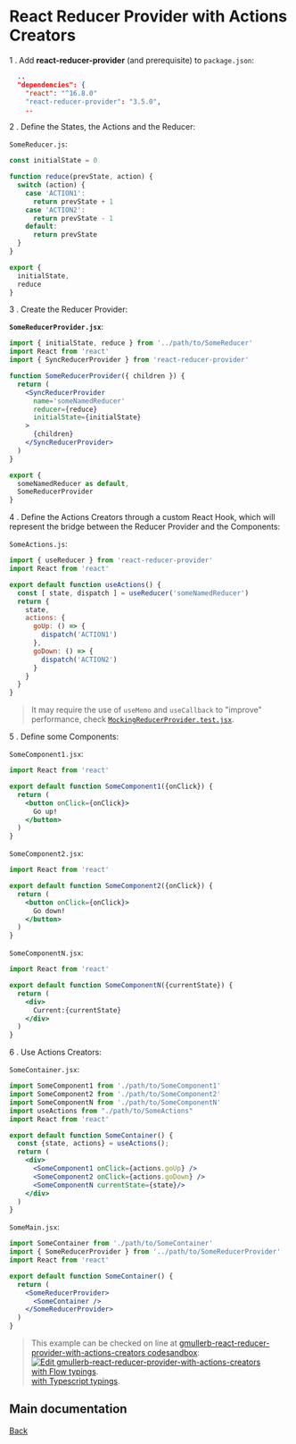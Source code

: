 # React Reducer Provider with Actions Creators

1 . Add **react-reducer-provider** (and prerequisite) to `package.json`:

```json
  ..
  "dependencies": {
    "react": "^16.8.0"
    "react-reducer-provider": "3.5.0",
    ..
```

2 . Define the States, the Actions and the Reducer:

`SomeReducer.js`:

```js
const initialState = 0

function reduce(prevState, action) {
  switch (action) {
    case 'ACTION1':
      return prevState + 1
    case 'ACTION2':
      return prevState - 1
    default:
      return prevState
  }
}

export {
  initialState,
  reduce
}
```

3 . Create the Reducer Provider:

**`SomeReducerProvider.jsx`**:

```jsx
import { initialState, reduce } from '../path/to/SomeReducer'
import React from 'react'
import { SyncReducerProvider } from 'react-reducer-provider'

function SomeReducerProvider({ children }) {
  return (
    <SyncReducerProvider
      name='someNamedReducer'
      reducer={reduce}
      initialState={initialState}
    >
      {children}
    </SyncReducerProvider>
  )
}

export {
  someNamedReducer as default,
  SomeReducerProvider
}
```

4 . Define the Actions Creators through a custom React Hook, which will represent the bridge between the Reducer Provider and the Components:

`SomeActions.js`:

```js
import { useReducer } from 'react-reducer-provider'
import React from 'react'

export default function useActions() {
  const [ state, dispatch ] = useReducer('someNamedReducer')
  return {
    state,
    actions: {
      goUp: () => {
        dispatch('ACTION1')
      },
      goDown: () => {
        dispatch('ACTION2')
      }
    }
  }
}
```

> It may require the use of `useMemo` and `useCallback` to "improve" performance, check [`MockingReducerProvider.test.jsx`](../tests/js/MockingReducerProvider.test.jsx).

5 . Define some Components:

`SomeComponent1.jsx`:

```jsx
import React from 'react'

export default function SomeComponent1({onClick}) {
  return (
    <button onClick={onClick}>
      Go up!
    </button>
  )
}
```

`SomeComponent2.jsx`:

```jsx
import React from 'react'

export default function SomeComponent2({onClick}) {
  return (
    <button onClick={onClick}>
      Go down!
    </button>
  )
}
```

`SomeComponentN.jsx`:

```jsx
import React from 'react'

export default function SomeComponentN({currentState}) {
  return (
    <div>
      Current:{currentState}
    </div>
  )
}
```

6 . Use Actions Creators:

`SomeContainer.jsx`:

```jsx
import SomeComponent1 from './path/to/SomeComponent1'
import SomeComponent2 from './path/to/SomeComponent2'
import SomeComponentN from './path/to/SomeComponentN'
import useActions from "./path/to/SomeActions"
import React from 'react'

export default function SomeContainer() {
  const {state, actions} = useActions();
  return (
    <div>
      <SomeComponent1 onClick={actions.goUp} />
      <SomeComponent2 onClick={actions.goDown} />
      <SomeComponentN currentState={state}/>
    </div>
  )
}
```

`SomeMain.jsx`:

```jsx
import SomeContainer from './path/to/SomeContainer'
import { SomeReducerProvider } from '../path/to/SomeReducerProvider'
import React from 'react'

export default function SomeContainer() {
  return (
    <SomeReducerProvider>
      <SomeContainer />
    </SomeReducerProvider>
  )
}
```

> This example can be checked on line at [gmullerb-react-reducer-provider-with-actions-creators codesandbox](https://codesandbox.io/s/gmullerb-react-reducer-provider-with-actions-creators-0s7lp?module=%2Fsrc%2FSomeReducerProvider.jsx):  
[![Edit gmullerb-react-reducer-provider-with-actions-creators](https://codesandbox.io/static/img/play-codesandbox.svg)](https://codesandbox.io/s/gmullerb-react-reducer-provider-with-actions-creators-0s7lp?module=%2Fsrc%2FSomeReducerProvider.jsx)  
> [with Flow typings](with-actions-creators-and-flow-typings.md).  
> [with Typescript typings](with-actions-creators-and-ts-typings.md).  

## Main documentation

[Back](../README.md)
